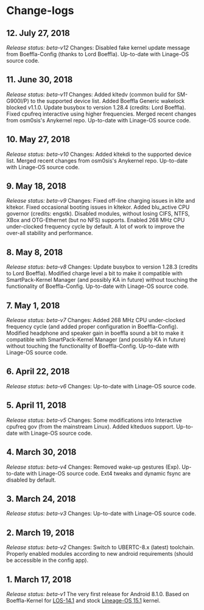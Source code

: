 # Change-logs

## 12. July 27, 2018
*Release status: beta-v12*
Changes: Disabled fake kernel update message from Boeffla-Config (thanks to Lord Boeffla). Up-to-date with Linage-OS source code.

## 11. June 30, 2018
*Release status: beta-v11*
Changes: Added kltedv (common build for SM-G900I/P) to the supported device list. Added Boeffla Generic wakelock blocked v1.1.0. Update busybox to version 1.28.4 (credits: Lord Boeffla). Fixed cpufreq interactive using higher frequencies. Merged recent changes from osm0sis's Anykernel repo. Up-to-date with Linage-OS source code.

## 10. May 27, 2018
*Release status: beta-v10*
Changes: Added kltekdi to the supported device list. Merged recent changes from osm0sis's Anykernel repo. Up-to-date with Linage-OS source code.

## 9. May 18, 2018
*Release status: beta-v9*
Changes: Fixed off-line charging issues in klte and kltekor. Fixed occasional booting issues in kltekor. Added blu_active CPU governor (credits: engstk). Disabled modules, without losing CIFS, NTFS, XBox and OTG-Ethernet (but no NFS) supports. Enabled 268 MHz CPU under-clocked frequency cycle by default. A lot of work to improve the over-all stability and performance.

## 8. May 8, 2018
*Release status: beta-v8*
Changes: Update busybox to version 1.28.3 (credits to Lord Boeffla). Modified charge level a bit to make it compatible with SmartPack-Kernel Manager (and possibly KA in future) without touching the functionality of Boeffla-Config. Up-to-date with Linage-OS source code.

## 7. May 1, 2018
*Release status: beta-v7*
Changes: Added 268 MHz CPU under-clocked frequency cycle (and added proper configuration in Boeffla-Config). Modified headphone and speaker gain in boeffla sound a bit to make it compatible with SmartPack-Kernel Manager (and possibly KA in future) without touching the functionality of Boeffla-Config. Up-to-date with Linage-OS source code.

## 6. April 22, 2018
*Release status: beta-v6*
Changes: Up-to-date with Linage-OS source code.

## 5. April 11, 2018
*Release status: beta-v5*
Changes: Some modifications into Interactive cpufreq gov (from the mainstream Linux). Added klteduos support. Up-to-date with Linage-OS source code.

## 4. March 30, 2018
*Release status: beta-v4*
Changes: Removed wake-up gestures (Exp). Up-to-date with Linage-OS source code. Ext4 tweaks and dynamic fsync are disabled by default.

## 3. March 24, 2018
*Release status: beta-v3*
Changes: Up-to-date with Linage-OS source code.

## 2. March 19, 2018
*Release status: beta-v2*
Changes: Switch to UBERTC-8.x (latest) toolchain. Properly enabled modules according to new android requirements (should be accessible in the config app).

## 1. March 17, 2018
*Release status: beta-v1*
The very first release for Android 8.1.0.
Based on Boeffla-Kernel for [LOS-14.1](https://github.com/andip71/boeffla-kernel-cm-s5/tree/boeffla_cm14) and stock [Lineage-OS 15.1](https://github.com/LineageOS/android_kernel_samsung_msm8974/tree/lineage-15.1) kernel.
